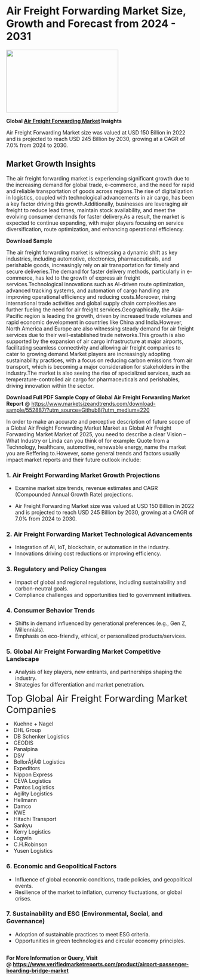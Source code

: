 <H1>Air Freight Forwarding Market Size, Growth and Forecast from 2024 - 2031</H1><img class="aligncenter size-medium wp-image-584254" src="https://thirdeyenews.in/wp-content/uploads/2024/09/Global-Market-Research-300x168.jpeg" alt="" width="300" height="168" /><p><strong>Global&nbsp;<a href="https://www.marketsizeandtrends.com/download-sample/552887/?utm_source=Github8j?utm_medium=220">Air Freight Forwarding Market</a> Insights</strong></p><p>Air Freight Forwarding Market size was valued at USD 150 Billion in 2022 and is projected to reach USD 245 Billion by 2030, growing at a CAGR of 7.0% from 2024 to 2030.</p><p><h2>Market Growth Insights</h2> <p>The air freight forwarding market is experiencing significant growth due to the increasing demand for global trade, e-commerce, and the need for rapid and reliable transportation of goods across regions.The rise of digitalization in logistics, coupled with technological advancements in air cargo, has been a key factor driving this growth.Additionally, businesses are leveraging air freight to reduce lead times, maintain stock availability, and meet the evolving consumer demands for faster delivery.As a result, the market is expected to continue expanding, with major players focusing on service diversification, route optimization, and enhancing operational efficiency.</p> <p><strong>Download Sample</strong></p> <p>The air freight forwarding market is witnessing a dynamic shift as key industries, including automotive, electronics, pharmaceuticals, and perishable goods, increasingly rely on air transportation for timely and secure deliveries.The demand for faster delivery methods, particularly in e-commerce, has led to the growth of express air freight services.Technological innovations such as AI-driven route optimization, advanced tracking systems, and automation of cargo handling are improving operational efficiency and reducing costs.Moreover, rising international trade activities and global supply chain complexities are further fueling the need for air freight services.Geographically, the Asia-Pacific region is leading the growth, driven by increased trade volumes and rapid economic development in countries like China and India.However, North America and Europe are also witnessing steady demand for air freight services due to their well-established trade networks.This growth is also supported by the expansion of air cargo infrastructure at major airports, facilitating seamless connectivity and allowing air freight companies to cater to growing demand.Market players are increasingly adopting sustainability practices, with a focus on reducing carbon emissions from air transport, which is becoming a major consideration for stakeholders in the industry.The market is also seeing the rise of specialized services, such as temperature-controlled air cargo for pharmaceuticals and perishables, driving innovation within the sector.<p><span class=""><strong>Download Full PDF Sample Copy of Global Air Freight Forwarding Market Report</strong> @ <a href="https://www.marketsizeandtrends.com/download-sample/552887/?utm_source=Github8j?utm_medium=220" target="_blank">https://www.marketsizeandtrends.com/download-sample/552887/?utm_source=Github8j?utm_medium=220</a></span></p><p>In order to make an accurate and perceptive description of future scope of a Global&nbsp;Air Freight Forwarding Market Market as Global&nbsp;Air Freight Forwarding Market Market of 2025, you need to describe a clear Vision &ndash; What Industry or Linda can you think of for example: Quote from a Technology, healthcare, automotive, renewable energy, name the market you are Reffering to.However, some general trends and factors usually impact market reports and their future outlook include:</p><h3>1.&nbsp;<strong>Air Freight Forwarding Market Growth Projections</strong></h3><ul><li>Examine market size trends, revenue estimates and CAGR (Compounded Annual Growth Rate) projections.</li><li><p>Air Freight Forwarding Market size was valued at USD 150 Billion in 2022 and is projected to reach USD 245 Billion by 2030, growing at a CAGR of 7.0% from 2024 to 2030.</p></li></ul><h3>2.&nbsp;<strong>Air Freight Forwarding Market Technological Advancements</strong></h3><ul><li>Integration of AI, IoT, blockchain, or automation in the industry.</li><li>Innovations driving cost reductions or improving efficiency.</li></ul><h3>3.&nbsp;<strong>Regulatory and Policy Changes</strong></h3><ul><li>Impact of global and regional regulations, including sustainability and carbon-neutral goals.</li><li>Compliance challenges and opportunities tied to government initiatives.</li></ul><h3>4.&nbsp;<strong>Consumer Behavior Trends</strong></h3><ul><li>Shifts in demand influenced by generational preferences (e.g., Gen Z, Millennials).</li><li>Emphasis on eco-friendly, ethical, or personalized products/services.</li></ul><h3>5.&nbsp;<strong>Global Air Freight Forwarding Market Competitive Landscape</strong></h3><ul><li>Analysis of key players, new entrants, and partnerships shaping the industry.</li><li>Strategies for differentiation and market penetration.</li></ul><p data-pm-slice="1 1 []"><span style="color: inherit; font-family: inherit; font-size: 25px;">Top Global Air Freight Forwarding Market Companies</span></p><div class="" data-test-id=""><p><li>Kuehne + Nagel</li><li> DHL Group</li><li> DB Schenker Logistics</li><li> GEODIS</li><li> Panalpina</li><li> DSV</li><li> BollorÃƒÂ© Logistics</li><li> Expeditors</li><li> Nippon Express</li><li> CEVA Logistics</li><li> Pantos Logistics</li><li> Agility Logistics</li><li> Hellmann</li><li> Damco</li><li> KWE</li><li> Hitachi Transport</li><li> Sankyu</li><li> Kerry Logistics</li><li> Logwin</li><li> C.H.Robinson</li><li> Yusen Logistics</li></p></div><h3>6.&nbsp;<strong>Economic and Geopolitical Factors</strong></h3><ul><li>Influence of global economic conditions, trade policies, and geopolitical events.</li><li>Resilience of the market to inflation, currency fluctuations, or global crises.</li></ul><h3>7.&nbsp;<strong>Sustainability and ESG (Environmental, Social, and Governance)</strong></h3><ul><li>Adoption of sustainable practices to meet ESG criteria.</li><li>Opportunities in green technologies and circular economy principles.</li></ul><h2><strong style="font-size: 14px;">For More Information or Query, Visit @&nbsp;</strong><a style="background-color: #ffffff; font-size: 14px;" href="https://www.marketsizeandtrends.com/report/air-freight-forwarding-market/" target="_blank">https://www.verifiedmarketreports.com/product/airport-passenger-boarding-bridge-market</a></h2>